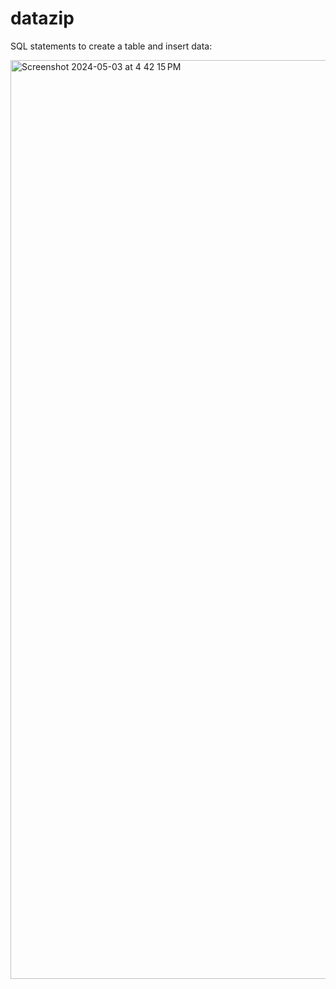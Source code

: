 # datazip


SQL statements to create a table and insert data:


<img width="1470" alt="Screenshot 2024-05-03 at 4 42 15 PM" src="https://github.com/basava1139/datazip/assets/106962015/7c6bed1c-305e-4888-a14d-fdb2e434b06b">
